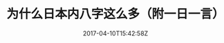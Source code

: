 ---
title: 为什么日本内八字这么多（附一日一言）
draft: false
tags: [rnn, neural network, dl, ml]
category: ML
date: "2017-04-10T15:42:58Z"
cover: "cover3.png"
link: "https://mp.weixin.qq.com/s?__biz=MzI5ODQxMjIzMw==&mid=2247484393&idx=1&sn=44b74fdfa683e79ec02b7286471bd188&chksm=eca7724fdbd0fb5919efba5aee3d1d3fd93d7eb0f34a65ffacb99f8c72d3a6457e768b11b559&mpshare=1&scene=1&srcid=0717tP6Ec7vzxgfoC4ZSm9lI#rd"
---